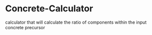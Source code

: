 # Concrete-Calculator
calculator that will calculate the ratio of components within the input concrete precursor
